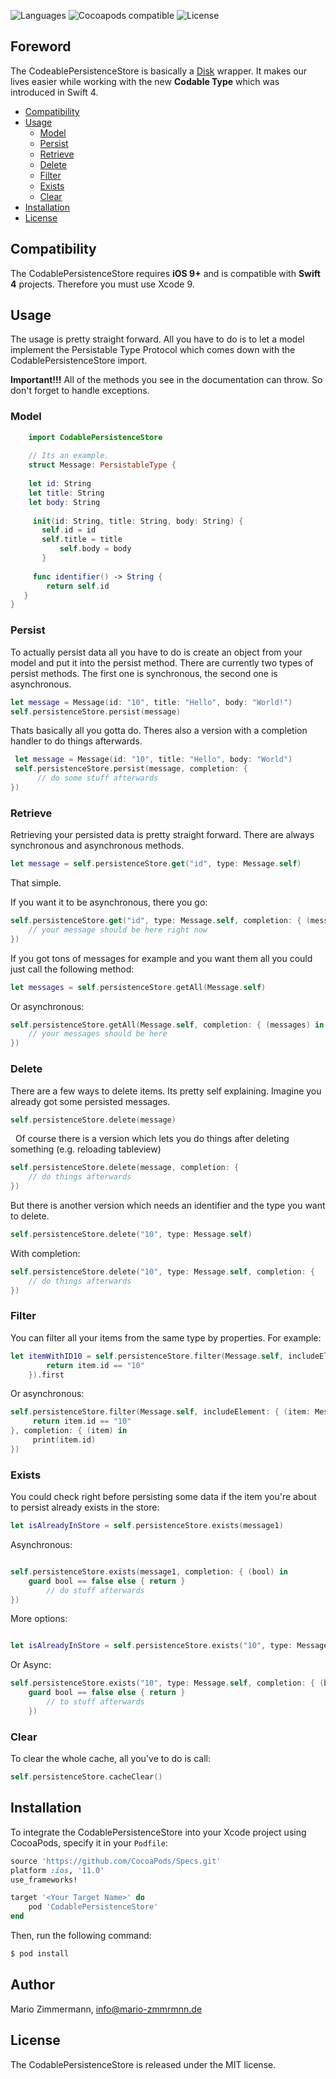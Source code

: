 
![Languages](https://img.shields.io/badge/languages-Swift%204.0-orange.svg)
![Cocoapods compatible](https://img.shields.io/badge/Cocoapods-compatible-green.svg)
![License](https://img.shields.io/badge/license-MIT-blue.svg)

## Foreword 
The CodeablePersistenceStore is basically a [Disk](https://github.com/saoudrizwan/Disk) wrapper. It makes our lives easier while working with the new **Codable Type**  which was introduced in Swift 4.

- [Compatibility](##compatibility)
- [Usage](##usage)
	- [Model](#model)
	- [Persist](#persist)
	- [Retrieve](#retrieve)
	- [Delete](#delete)
	- [Filter](#filter)
	- [Exists](#exists)
	- [Clear](#clear)
- [Installation](#installation)
- [License](#license)

## Compatibility

The CodablePersistenceStore requires **iOS 9+** and is compatible with **Swift 4** projects. Therefore you must use Xcode 9.

## Usage

The usage is pretty straight forward. All you have to do is to let a model implement the Persistable Type Protocol which comes down with the CodablePersistenceStore import.

**Important!!!**
All of the methods you see in the documentation can throw. So don't forget to handle exceptions.

### Model

```swift
    import CodablePersistenceStore
    
	// Its an example.
    struct Message: PersistableType {
    
    let id: String
    let title: String
    let body: String
	
     init(id: String, title: String, body: String) {
	   self.id = id
	   self.title = title
           self.body = body
       }
    
     func identifier() -> String {
        return self.id
   }
}
```

### Persist

To actually persist data all you have to do is create an object from your model and put it into the persist method. There are currently two types of persist methods. The first one is synchronous, the second one is asynchronous.

```swift
let message = Message(id: "10", title: "Hello", body: "World!")
self.persistenceStore.persist(message)
```
 
 Thats basically all you gotta do. Theres also a version with a completion handler to do things afterwards.

```swift
 let message = Message(id: "10", title: "Hello", body: "World")
 self.persistenceStore.persist(message, completion: { 
      // do some stuff afterwards
})
```

### Retrieve
Retrieving your persisted data is pretty straight forward. There are always synchronous and asynchronous methods.

```swift
let message = self.persistenceStore.get("id", type: Message.self)

```

That simple.

If you want it to be asynchronous, there you go:

```swift
self.persistenceStore.get("id", type: Message.self, completion: { (message) in 
	// your message should be here right now
})

```


If you got tons of messages for example and you want them all you could just call the following method:

```swift
let messages = self.persistenceStore.getAll(Message.self)
```
	
Or asynchronous:

```swift
self.persistenceStore.getAll(Message.self, completion: { (messages) in 
	// your messages should be here
})
```
	
### Delete
 There are a few ways to delete items. Its pretty self explaining.
 Imagine you already got some persisted messages.

```swift
self.persistenceStore.delete(message)
```

   
   Of course there is a version which lets you do things after deleting something (e.g. reloading tableview)

```swift
self.persistenceStore.delete(message, completion: { 
	// do things afterwards
})
```

But there is another version which needs an identifier and the type you want to delete.

```swift
self.persistenceStore.delete("10", type: Message.self)
```
 
 With completion:

```swift
self.persistenceStore.delete("10", type: Message.self, completion: {
	// do things afterwards
})
```

### Filter
You can filter all your items from the same type by properties. For example:

```swift
let itemWithID10 = self.persistenceStore.filter(Message.self, includeElement: { (item: Message) -> Bool in
    	return item.id == "10"
    }).first
```

Or asynchronous:

```swift
self.persistenceStore.filter(Message.self, includeElement: { (item: Message) -> Bool in
     return item.id == "10"	
}, completion: { (item) in
     print(item.id)
})
```

### Exists
You could check right before persisting some data if the item you're about to persist already exists in the store:

```swift
let isAlreadyInStore = self.persistenceStore.exists(message1)
```

Asynchronous:

```swift

self.persistenceStore.exists(message1, completion: { (bool) in 
	guard bool == false else { return }
		// do stuff afterwards
})

```

More options:

```swift

let isAlreadyInStore = self.persistenceStore.exists("10", type: Message.self)
``` 

   Or Async: 

```swift
self.persistenceStore.exists("10", type: Message.self, completion: { (bool) in 
	guard bool == false else { return }
		// to stuff afterwards
	})
```

### Clear

To clear the whole cache, all you've to do is call:

```swift
self.persistenceStore.cacheClear()
```

## Installation

To integrate the CodablePersistenceStore into your Xcode project using CocoaPods, specify it in your `Podfile`:

```ruby
source 'https://github.com/CocoaPods/Specs.git'
platform :ios, '11.0'
use_frameworks!

target '<Your Target Name>' do
    pod 'CodablePersistenceStore'
end
```

Then, run the following command:

```bash
$ pod install
```

## Author

Mario Zimmermann, info@mario-zmmrmnn.de

## License

The CodablePersistenceStore is released under the MIT license.

